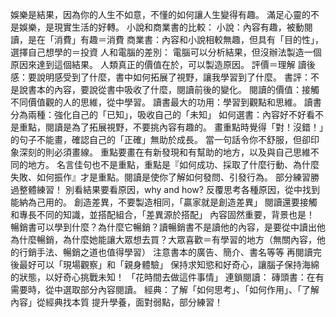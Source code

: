 娛樂是結果，因為你的人生不如意，不懂的如何讓人生變得有趣。
滿足心靈的不是娛樂，是現實生活的好轉。
小說和商業書的比較：
小說：內容有趣，被動閱讀，是在「消費」有趣＝消費
商業書：內容和小說相較無趣，但具有「目的性」，選擇自己想學的＝投資
人和電腦的差別：
電腦可以分析結果，但沒辦法製造一個原因來達到這個結果。
人類真正的價值在於，可以製造原因。
評價＝理解
讀後感：要說明感受到了什麼，書中如何拓展了視野，讓我學習到了什麼。
書評：不是說書本的內容，要說從書中吸收了什麼，閱讀前後的變化。
閱讀的價值：接觸不同價值觀的人的思維，從中學習。
讀書最大的功用：學習到觀點和思維。
讀書分為兩種：強化自己的「已知」，吸收自己的「未知」
如何選書：內容好不好看不是重點，閱讀是為了拓展視野，不要挑內容有趣的。
畫重點時覺得「對！沒錯！」的句子不能畫，確認自己的「正確」無助於成長。
當一句話令你不舒服，但卻印象深刻的則必須畫線。
重點要畫在有新發現和有幫助的地方，以及與自己思維不同的地方。
名言佳句也不是重點，重點是『如何成功、採取了什麼行動、為什麼失敗、如何振作』才是重點。閱讀是使你了解如何發問、引發行為。
部分練習勝過整體練習！
別看結果要看原因，why and how?
反覆思考各種原因，從中找到能納為己用的。
創造差異，不要製造相同，「贏家就是創造差異」
閱讀還要接觸和專長不同的知識，並搭配組合，「差異源於搭配」
內容固然重要，背景也是！
暢銷書可以學到什麼？為什麼它暢銷？讀暢銷書不是讀他的內容，是要從中讀出他為什麼暢銷，為什麼她能讓大眾想去買？大眾喜歡＝有學習的地方（無關內容，他的行銷手法、暢銷之道也值得學習）
注意書本的廣告、簡介、書名等等
再閱讀完後最好可以「現場觀察」和「親身體驗」
保持求知慾和好奇心，讓腦子保持海綿的狀態，以好奇心挑戰未知！
「花時間去做這件事情」
連鎖閱讀：
磚頭書：在有需要時，從中選取部分內容閱讀。
經典：了解「如何思考」、「如何作用」、「了解內容」從經典找本質
提升學養，面對弱點，部分練習！